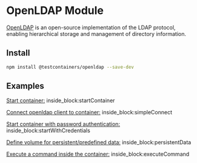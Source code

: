 # OpenLDAP Module

[OpenLDAP](https://www.openldap.org/) is an open-source implementation of the LDAP protocol, enabling hierarchical storage and management of directory information.

## Install

```bash
npm install @testcontainers/openldap --save-dev
```

## Examples

<!--codeinclude-->
[Start container:](../../packages/modules/openldap/src/openldap-container.test.ts) inside_block:startContainer
<!--/codeinclude-->

<!--codeinclude-->
[Connect openldap client to container:](../../packages/modules/openldap/src/openldap-container.test.ts) inside_block:simpleConnect
<!--/codeinclude-->

<!--codeinclude-->
[Start container with password authentication:](../../packages/modules/openldap/src/openldap-container.test.ts) inside_block:startWithCredentials
<!--/codeinclude-->

<!--codeinclude-->
[Define volume for persistent/predefined data:](../../packages/modules/openldap/src/openldap-container.test.ts) inside_block:persistentData
<!--/codeinclude-->

<!--codeinclude-->
[Execute a command inside the container:](../../packages/modules/openldap/src/openldap-container.test.ts) inside_block:executeCommand
<!--/codeinclude-->
